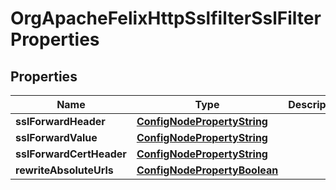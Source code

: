 
# OrgApacheFelixHttpSslfilterSslFilterProperties

## Properties
Name | Type | Description | Notes
------------ | ------------- | ------------- | -------------
**sslForwardHeader** | [**ConfigNodePropertyString**](ConfigNodePropertyString.md) |  |  [optional]
**sslForwardValue** | [**ConfigNodePropertyString**](ConfigNodePropertyString.md) |  |  [optional]
**sslForwardCertHeader** | [**ConfigNodePropertyString**](ConfigNodePropertyString.md) |  |  [optional]
**rewriteAbsoluteUrls** | [**ConfigNodePropertyBoolean**](ConfigNodePropertyBoolean.md) |  |  [optional]



